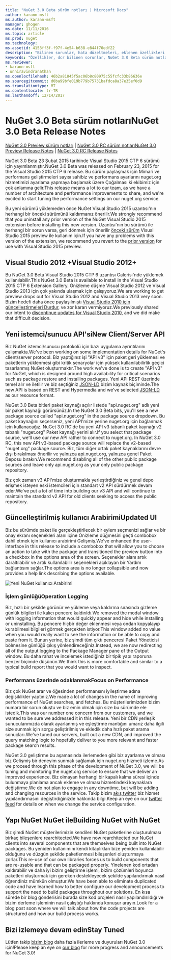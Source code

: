 ```yaml
---
title: "NuGet 3.0 Beta sürüm notları | Microsoft Docs"
author: karann-msft
ms.author: karann-msft
manager: ghogen
ms.date: 11/11/2016
ms.topic: article
ms.prod: nuget
ms.technology: 
ms.assetid: 4153ff3f-f97f-4e54-b638-e844f70edf22
description: "Bilinen sorunlar, hata düzeltmeleri, eklenen özellikleri ve dcr dahil olmak üzere NuGet 3.0 Beta için sürüm notları."
keywords: "Özellikler, dcr bilinen sorunlar, NuGet 3.0 Beta sürüm notları, hata düzeltmeleri eklendi"
ms.reviewer:
- karann-msft
- unniravindranathan
ms.openlocfilehash: 46b2a81845f5ac06b8c80975c55fcfc33b86636e
ms.sourcegitcommit: d0ba99bfe019b779b75731bafdca8a37e35ef0d9
ms.translationtype: MT
ms.contentlocale: tr-TR
ms.lasthandoff: 12/14/2017
---
```

# <a name="nuget-30-beta-release-notes"></a><span data-ttu-id="e43f0-104">NuGet 3.0 Beta sürüm notları</span><span class="sxs-lookup"><span data-stu-id="e43f0-104">NuGet 3.0 Beta Release Notes</span></span>

<span data-ttu-id="e43f0-105">[NuGet 3.0 Preview sürüm notları](../release-notes/nuget-3.0-preview.md) | [NuGet 3.0 RC sürüm notları](../release-notes/nuget-3.0-rc.md)</span><span class="sxs-lookup"><span data-stu-id="e43f0-105">[NuGet 3.0 Preview Release Notes](../release-notes/nuget-3.0-preview.md) | [NuGet 3.0 RC Release Notes](../release-notes/nuget-3.0-rc.md)</span></span>

<span data-ttu-id="e43f0-106">NuGet 3.0 Beta 23 Şubat 2015 tarihinde Visual Studio 2015 CTP 6 sürümü için yayımlanmıştır.</span><span class="sxs-lookup"><span data-stu-id="e43f0-106">NuGet 3.0 Beta was released on February 23, 2015 for the Visual Studio 2015 CTP 6 release.</span></span> <span data-ttu-id="e43f0-107">Bu sürüm paylaşmak için Mimari ve performans geliştirmeleri sayısı sahibiz ve performans ayarlarını nuget.org hizmetimizi ayarlama yapmaya başlamak üzere Çoğalması ki ekibimiz için çok anlamına gelir.</span><span class="sxs-lookup"><span data-stu-id="e43f0-107">This release means a lot to our team, as we have a number of architecture and performance improvements to share, and we're excited to start tuning the performance settings on our nuget.org service.</span></span>

<span data-ttu-id="e43f0-108">Bu yeni sürümü yüklemeden önce NuGet Visual Studio 2015 uzantısı'nın herhangi bir önceki sürümünü kaldırmanız önerilir.</span><span class="sxs-lookup"><span data-stu-id="e43f0-108">We strongly recommend that you uninstall any prior version of the NuGet Visual Studio 2015 extension before installing this new version.</span></span>  <span data-ttu-id="e43f0-109">Uzantısı'nın bu sürümü ile herhangi bir sorun varsa, geri dönmek için önerilir [önceki sürüm](http://nuget.codeplex.com/downloads/get/909582) Visual Studio 2015 preview ile kullanım için.</span><span class="sxs-lookup"><span data-stu-id="e43f0-109">If you have any problems with this version of the extension, we recommend you revert to the [prior version](http://nuget.codeplex.com/downloads/get/909582) for use with Visual Studio 2015 preview.</span></span>

## <a name="visual-studio-2012"></a><span data-ttu-id="e43f0-110">Visual Studio 2012 +</span><span class="sxs-lookup"><span data-stu-id="e43f0-110">Visual Studio 2012+</span></span>

<span data-ttu-id="e43f0-111">Bu NuGet 3.0 Beta Visual Studio 2015 CTP 6 uzantısı Galerisi'nde yüklemek kullanılabilir.</span><span class="sxs-lookup"><span data-stu-id="e43f0-111">This NuGet 3.0 Beta is available to install in the Visual Studio 2015 CTP 6 Extension Gallery.</span></span> <span data-ttu-id="e43f0-112">Önizleme düşme Visual Studio 2012 ve Visual Studio 2013 için çok yakında ulaşmak için çalışıyoruz.</span><span class="sxs-lookup"><span data-stu-id="e43f0-112">We are working to get preview drops out for Visual Studio 2012 and Visual Studio 2013 very soon.</span></span> <span data-ttu-id="e43f0-113">Bizim hedefi daha önce paylaşılmıştı [Visual Studio 2010 için güncelleştirmeleri Durdur](http://blog.nuget.org/20141002/visual-studio-2010.html), ve zor kararı vermiyoruz.</span><span class="sxs-lookup"><span data-stu-id="e43f0-113">We previously shared our intent to [discontinue updates for Visual Studio 2010](http://blog.nuget.org/20141002/visual-studio-2010.html), and we did make that difficult decision.</span></span>

## <a name="new-clientserver-api"></a><span data-ttu-id="e43f0-114">Yeni istemci/sunucu API'si</span><span class="sxs-lookup"><span data-stu-id="e43f0-114">New Client/Server API</span></span>

<span data-ttu-id="e43f0-115">Biz NuGet istemci/sunucu protokolü için bazı uygulama ayrıntılarını çalışmakta.</span><span class="sxs-lookup"><span data-stu-id="e43f0-115">We've been working on some implementation details for NuGet's client/server protocol.</span></span> <span data-ttu-id="e43f0-116">Biz yaptığınız işi "API v3" için paket geri yüklemesi ve paketlerin yüklenmesi gibi kritik senaryolar için yüksek kullanılabilirlik geçici tasarlanmış NuGet oluşturmaktır.</span><span class="sxs-lookup"><span data-stu-id="e43f0-116">The work we've done is to create "API v3" for NuGet, which is designed around high availability for critical scenarios such as package restore and installing packages.</span></span> <span data-ttu-id="e43f0-117">Yeni API REST üzerinde temel alır ve iletilir ve biz seçtiğiniz [JSON-LD](http://json-ld.org) bizim kaynak biçiminde.</span><span class="sxs-lookup"><span data-stu-id="e43f0-117">The new API is based on REST and Hypermedia and we've selected [JSON-LD](http://json-ld.org) as our resource format.</span></span>

<span data-ttu-id="e43f0-118">NuGet 3.0 Beta bitleri paket kaynağı açılır listede "api.nuget.org" adlı yeni bir paket kaynağı görürsünüz.</span><span class="sxs-lookup"><span data-stu-id="e43f0-118">In the NuGet 3.0 Beta bits, you'll see a new package source called "api.nuget.org" in the package source dropdown.</span></span>   <span data-ttu-id="e43f0-119">Bu paket kaynağını seçerseniz, yeni API'mize yerine nuget.org için bağlanmak için kullanacağız. NuGet 3.0 RC'de bu yeni API v3 tabanlı paket kaynağı v2 tabanlı "nuget.org" Paket kaynağı yerini alır.</span><span class="sxs-lookup"><span data-stu-id="e43f0-119">If you select that package source, we'll use our new API rather to connect to nuget.org. In NuGet 3.0 RC, this new API v3-based package source will replace the v2-based "nuget.org" package source.</span></span>  <span data-ttu-id="e43f0-120">Biz, tüm diğer ortak paket kaynaklarını devre dışı bırakılması önerilir ve yalnızca api.nuget.org, yalnızca genel Paket Deposu bırakın.</span><span class="sxs-lookup"><span data-stu-id="e43f0-120">We recommend disabling all of the other public package sources and leave only api.nuget.org as your only public package repository.</span></span>

<span data-ttu-id="e43f0-121">Biz çok zaman v3 API'mize oluşturmakla yerleştirdiğiniz ve genel depo erişmek isteyen eski istemcileri için standart v2 API sürdürmek devam eder.</span><span class="sxs-lookup"><span data-stu-id="e43f0-121">We've put a lot of time into building our v3 API and will continue to maintain the standard v2 API for old clients seeking to access the public repository.</span></span>

## <a name="updated-ui"></a><span data-ttu-id="e43f0-122">Güncelleştirilmiş kullanıcı Arabirimi</span><span class="sxs-lookup"><span data-stu-id="e43f0-122">Updated UI</span></span>

<span data-ttu-id="e43f0-123">Biz bu sürümde paket ile gerçekleştirilecek bir eylem seçmenizi sağlar ve bir onay ekranı seçenekleri alanı içine Önizleme düğmesini geçti combobox dahil etmek için kullanıcı arabirimi Gelişmiş.</span><span class="sxs-lookup"><span data-stu-id="e43f0-123">We've enhanced the user-interface in this release to include a combobox that will allow you to choose an action to take with the package and transitioned the preview button into a checkbox in the options area of the screen.</span></span>  <span data-ttu-id="e43f0-124">Seçenekler alanı artık daraltılabilir ve artık kullanılabilir seçenekleri açıklayan bir Yardım bağlantısını sağlar.</span><span class="sxs-lookup"><span data-stu-id="e43f0-124">The options area is no longer collapsible and now provides a help link describing the options available.</span></span>

![Yeni NuGet kullanıcı Arabirimi](./media/NuGet-3.0-Beta/updated-ui.png)


### <a name="operation-logging"></a><span data-ttu-id="e43f0-126">İşlem günlüğü</span><span class="sxs-lookup"><span data-stu-id="e43f0-126">Operation Logging</span></span>

<span data-ttu-id="e43f0-127">Biz, hızlı bir şekilde görünür ve yükleme veya kaldırma sırasında gizleme günlük bilgileri ile kalıcı pencere kaldırıldı.</span><span class="sxs-lookup"><span data-stu-id="e43f0-127">We removed the modal window with logging information that would quickly appear and hide while installing or uninstalling.</span></span>  <span data-ttu-id="e43f0-128">Bu pencere hiçbir değer eklenmesi veya ondan kopyalayıp kurabilmesi bilgileri görmek gerçekten istiyor.</span><span class="sxs-lookup"><span data-stu-id="e43f0-128">This window added no value when you would really want to see the information or be able to copy and paste from it.</span></span>  <span data-ttu-id="e43f0-129">Bunun yerine, biz şimdi tüm çıktı penceresi Paket Yöneticisi bölmesine günlüğü çıkış yönlendireceğiniz.</span><span class="sxs-lookup"><span data-stu-id="e43f0-129">Instead, we are now redirecting all of the output logging to the Package Manager pane of the Output window.</span></span>  <span data-ttu-id="e43f0-130">Bu daha rahat ve incelemek istediğiniz bir tipik yapı raporuna benzer biçimde düşünün.</span><span class="sxs-lookup"><span data-stu-id="e43f0-130">We think this is more comfortable and similar to a typical build report that you would want to inspect.</span></span>


### <a name="focus-on-performance"></a><span data-ttu-id="e43f0-131">Performans üzerinde odaklanmak</span><span class="sxs-lookup"><span data-stu-id="e43f0-131">Focus on Performance</span></span>

<span data-ttu-id="e43f0-132">Biz çok NuGet arar ve öğesinden performansını iyileştirme adına değişiklikler yaptınız.</span><span class="sxs-lookup"><span data-stu-id="e43f0-132">We made a lot of changes in the name of improving performance of NuGet searches, and fetches.</span></span>  <span data-ttu-id="e43f0-133">Bu müşterilerimizden bizim numara bir sorun oluştu ve biz emin olmak için size bu sürümde ele istedik.</span><span class="sxs-lookup"><span data-stu-id="e43f0-133">This was our number one concern from our customers, and we wanted to be sure we addressed it in this release.</span></span>  <span data-ttu-id="e43f0-134">Yeni bir CDN yerleşik sunucularımızda olarak ayarlanmış ve eşleştirme mantığını umarız daha ilgili size sunmak için sorgu geliştirilmiş ve ekledik daha hızlı paket arama sonuçları.</span><span class="sxs-lookup"><span data-stu-id="e43f0-134">We've tuned our servers, built out a new CDN, and improved the query matching logic to hopefully deliver to you more relevant and faster package search results.</span></span>

<span data-ttu-id="e43f0-135">NuGet 3.0 geliştirme bu aşamasında ilerlemeden gibi biz ayarlama ve olması biz Gelişmiş bir deneyim sunmak sağlamak için nuget.org hizmeti izleme.</span><span class="sxs-lookup"><span data-stu-id="e43f0-135">As we proceed through this phase of the development of NuGet 3.0, we will be tuning and monitoring the nuget.org service to ensure that we deliver an improved experience.</span></span>  <span data-ttu-id="e43f0-136">Biz olmayan herhangi bir kapalı kalma süresi içinde bulunmaya planlama ancak ekleme ve olması hizmetindeki kaynaklara değiştirme.</span><span class="sxs-lookup"><span data-stu-id="e43f0-136">We do not plan to engage in any downtime, but will be adding and changing resources in the service.</span></span>  <span data-ttu-id="e43f0-137">Takip bizim [akış twitter](http://twitter.com/nuget) biz hizmet yapılandırmasını değiştirdiğinizde hakkında bilgi.</span><span class="sxs-lookup"><span data-stu-id="e43f0-137">Keep an eye on our [twitter feed](http://twitter.com/nuget) for details on when we change the service configuration.</span></span>

## <a name="building-nuget-with-nuget"></a><span data-ttu-id="e43f0-138">Yapı NuGet NuGet ile</span><span class="sxs-lookup"><span data-stu-id="e43f0-138">Building NuGet with NuGet</span></span>

<span data-ttu-id="e43f0-139">Biz şimdi NuGet müşterilerimizin kendileri NuGet paketlerine oluşturulması birkaç bileşenlere rearchitected.</span><span class="sxs-lookup"><span data-stu-id="e43f0-139">We have now rearchitected our NuGet clients into several components that are themselves being built into NuGet packages.</span></span> <span data-ttu-id="e43f0-140">Bu yeniden kullanımını kendi kitaplıkları bize yeniden kullanılabilir olduğunu ve düzgün şekilde paketlenmesi bileşenleri oluşturmaya zorlar.</span><span class="sxs-lookup"><span data-stu-id="e43f0-140">This re-use of our own libraries forces us to build components that are re-usable and that can be packaged properly.</span></span>  <span data-ttu-id="e43f0-141">Yinelenen kod ortadan kaldırabilir ve daha iyi bizim geliştirme işlemi, bizim çözümleri boyunca paketleri oluşturmak için gereken destekleyecek şekilde yapılandırmak nasıl öğrendiniz mümkün olmuştur.</span><span class="sxs-lookup"><span data-stu-id="e43f0-141">We have been able to eliminate duplicated code and have learned how to better configure our development process to support the need to build packages throughout our solutions.</span></span>  <span data-ttu-id="e43f0-142">En kısa sürede bir blog gönderisini burada size kod projeleri nasıl yapılandırıldığı ve bizim derleme işleminin nasıl çalıştığı hakkında konuşur arayın.</span><span class="sxs-lookup"><span data-stu-id="e43f0-142">Look for a blog post soon where we will talk about how the code projects are structured and how our build process works.</span></span>

## <a name="stay-tuned"></a><span data-ttu-id="e43f0-143">Bizi izlemeye devam edin</span><span class="sxs-lookup"><span data-stu-id="e43f0-143">Stay Tuned</span></span>

<span data-ttu-id="e43f0-144">Lütfen takip [bizim blog](http://blog.nuget.org) daha fazla ilerleme ve duyuruları NuGet 3.0 için!</span><span class="sxs-lookup"><span data-stu-id="e43f0-144">Please keep an eye on [our blog](http://blog.nuget.org) for more progress and announcements for NuGet 3.0!</span></span>
